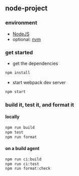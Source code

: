 ## node-project

### environment

- [NodeJS](https://nodejs.org/en/)
- optional: [nvm](https://github.com/nvm-sh/nvm)

### get started

* get the dependencies
```bash
npm install
```

* start webpack dev server
```bash
npm start
```


### build it, test it, and format it

#### locally

```bash
npm run build
npm test
npm run format
```

#### on a build agent

```bash
npm run ci:build
npm run ci:test
npm run format:check
```
